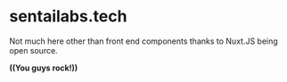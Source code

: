 # sentailabs.tech
Not much here other than front end components thanks to Nuxt.JS being open source. 

**((You guys rock!))**
